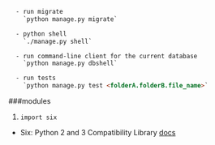 ```html
  - run migrate
    `python manage.py migrate`

  - python shell
    `./manage.py shell`

  - run command-line client for the current database
    `python manage.py dbshell`

  - run tests
    `python manage.py test <folderA.folderB.file_name>`
```


###modules
  1. `import six`
  - Six: Python 2 and 3 Compatibility Library
  [docs](https://six.readthedocs.io/)